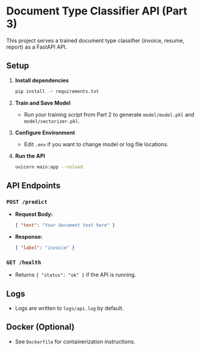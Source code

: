 # Document Type Classifier API (Part 3)

This project serves a trained document type classifier (invoice, resume, report) as a FastAPI API.

## Setup

1. **Install dependencies**
   ```bash
   pip install -r requirements.txt
   ```

2. **Train and Save Model**
   - Run your training script from Part 2 to generate `model/model.pkl` and `model/vectorizer.pkl`.

3. **Configure Environment**
   - Edit `.env` if you want to change model or log file locations.

4. **Run the API**
   ```bash
   uvicorn main:app --reload
   ```

## API Endpoints

### `POST /predict`
- **Request Body:**
  ```json
  { "text": "Your document text here" }
  ```
- **Response:**
  ```json
  { "label": "invoice" }
  ```

### `GET /health`
- Returns `{ "status": "ok" }` if the API is running.

## Logs
- Logs are written to `logs/api.log` by default.

## Docker (Optional)
- See `Dockerfile` for containerization instructions.
